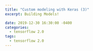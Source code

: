 ```yaml
---
title: "Custom modeling with Keras (3)"
excerpt: Building Models!

date: 2019-12-30 16:30:00 -0400
categories: 
  - tensorflow 2.0
tags:
  - tensorflow 2.0
---
```




<!--stackedit_data:
eyJoaXN0b3J5IjpbLTIwMjc5MDE4NTBdfQ==
-->